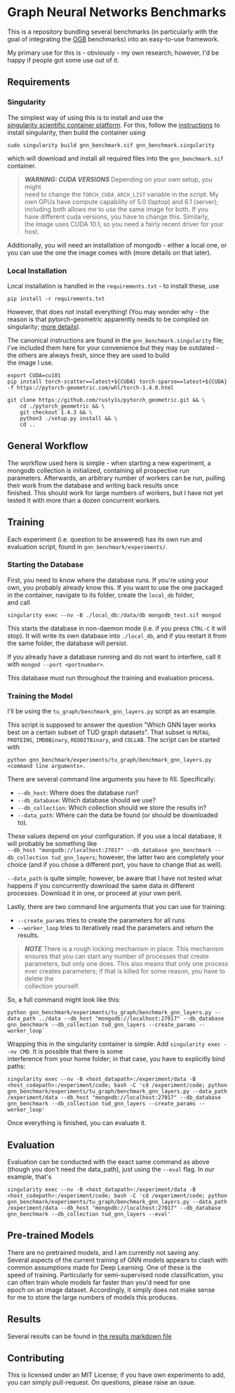 # Graph Neural Networks Benchmarks

This is a repository bundling several benchmarks (in particularly with
the goal of integrating the [OGB](https://ogb.stanford.edu/) benchmarks)
into an easy-to-use framework.

My primary use for this is - obviously - my own research; however, I'd
be happy if people got some use out of it.

## Requirements

### Singularity

The simplest way of using this is to install and use the  
[singularity scientific container platform](https://sylabs.io/singularity/).
For this, follow the [instructions](https://sylabs.io/guides/3.5/admin-guide/installation.html)
to install singularity, then build the container using

```setup
sudo singularity build gnn_benchmark.sif gnn_benchmark.singularity
```
which will download and install all required files into the
`gnn_benchmark.sif`  container.

> **_WARNING: CUDA VERSIONS_** Depending on your own setup, you might  
> need to change the `TORCH_CUDA_ARCH_LIST` variable in the script. My  
> own GPUs have compute capability of 5.0 (laptop) and 6.1 (server);  
> including both allows me to use the same image for both. If you  
> have different cuda versions, you have to change this. Similarly,  
> the image uses CUDA 10.1, so you need a fairly recent driver for your
> host.

Additionally, you will need an installation of mongodb - either a
local one, or you can use the one the image comes with (more details
on that later).

### Local Installation

Local installation is handled in the `requirements.txt` - to install
these, use

```setup
pip install -r requirements.txt
```
However, that does not install everything! (You may wonder why - the
reason is that pytorch-geometric apparently needs to be compiled on
singularity;
[more details](https://github.com/rusty1s/pytorch_geometric/issues/923)).

The canonical instructions are found in the `gnn_benchmark.singularity`
file; I've included them here for your convenience but they may be
outdated - the others are always fresh, since they are used to build  
 the image I use.

```
export CUDA=cu101
pip install torch-scatter==latest+${CUDA} torch-sparse==latest+${CUDA} -f https://pytorch-geometric.com/whl/torch-1.4.0.html

git clone https://github.com/rusty1s/pytorch_geometric.git && \
    cd ./pytorch_geometric && \
    git checkout 1.4.3 && \
    python3 ./setup.py install && \
    cd ..
```

## General Workflow

The workflow used here is simple - when starting a new experiment, a
mongodb collection is initialized, containing all prospective run  
parameters. Afterwards, an arbitrary number of workers can be run,
pulling their work from the database and writing back results once  
finished. This should work for large numbers of workers, but I have not
yet tested it with more than a dozen concurrent workers.

## Training

Each experiment (i.e. question to be answered) has its own run and  
evaluation script, found in `gnn_benchmark/experiments/`.

### Starting the Database
First, you need to know where the database runs. If you're using your  
own, you probably already know this. If you want to use the one packaged
in the container, navigate to its folder, create the `local_db` folder,  
and call

`singularity exec --nv -B ./local_db:/data/db mongodb_test.sif mongod`

This starts the database in non-daemon mode (i.e. if you press `CTRL-C`
it will stop). It will write its own database into `./local_db`, and if
you restart it from the same folder, the database will persist.

If you already have a database running and do not want to interfere, call
it with `mongod --port <portnumber>`.

This database must run throughout the training and evaluation process.

### Training the Model

I'll be using the `tu_graph/benchmark_gnn_layers.py` script as an example.

This script is supposed to answer the question "Which GNN layer works  
best on a certain subset of TUD graph datasets". That subset is `MUTAG`,
`PROTEINS`, `IMDBBinary`, `REDDITBinary`, and `COLLAB`. The script can
be started with

```
python gnn_benchmark/experiments/tu_graph/benchmark_gnn_layers.py <command line arguments>.
```

There are several command line arguments you have to fill. Specifically:
- `--db_host`: Where does the database run?
- `--db_database`: Which database should we use?
- `--db_collection`: Which collection should we store the results in?
- `--data_path`: Where can the data be found (or should be downloaded to).

These values depend on your configuration. If you use a local database,
it will probably be something like  
`--db_host "mongodb://localhost:27017" --db_database gnn_benchmark --db_collection tud_gnn_layers`;
however, the latter two are completely your choice (and if you chose a
different port, you have to change that as well).

`--data_path` is quite simple; however, be aware that I have not tested
what happens if you concurrently download the same data in different  
processes. Download it in one, or proceed at your own peril.

Lastly, there are two command line arguments that you can use for training:
- `--create_params` tries to create the parameters for all runs
- `--worker_loop` tries to iteratively read the parameters and return the results.

> **_NOTE_** There is a rough locking mechanism in place. This mechanism
> ensures that you can start any number of processes that create parameters,
> but only one does. This also means that only one process ever creates
> parameters; if that is killed for some reason, you have to delete the  
> collection yourself.

So, a full command might look like this:

```train
python gnn_benchmark/experiments/tu_graph/benchmark_gnn_layers.py --data_path ../data --db_host "mongodb://localhost:27017" --db_database gnn_benchmark --db_collection tud_gnn_layers --create_params --worker_loop`
```

Wrapping this in the singularity container is simple: Add
`singularity exec --nv CMD`. It is possible that there is some  
interference from your home folder; in that case, you have to explicitly
bind paths:

```
singularity exec --nv -B <host_datapath>:/experiment/data -B <host_codepath>:/experiment/code; bash -C 'cd /experiment/code; python gnn_benchmark/experiments/tu_graph/benchmark_gnn_layers.py --data_path /experiment/data --db_host "mongodb://localhost:27017" --db_database gnn_benchmark --db_collection tud_gnn_layers --create_params --worker_loop'
```

Once everything is finished, you can evaluate it.

## Evaluation

Evaluation can be conducted with the exact same command as above (though
you don't need the data_path), just using the `--eval` flag. In our
example, that's

```eval
singularity exec --nv -B <host_datapath>:/experiment/data -B <host_codepath>:/experiment/code; bash -C 'cd /experiment/code; python gnn_benchmark/experiments/tu_graph/benchmark_gnn_layers.py --data_path /experiment/data --db_host "mongodb://localhost:27017" --db_database gnn_benchmark --db_collection tud_gnn_layers --eval'
```

## Pre-trained Models

There are no pretrained models, and I am currently not saving any.  
Several aspects of the current training of GNN models appears to clash
with common assumptions made for Deep Learning. One of these is the  
speed of training. Particularly for semi-supervised node classification,
you can often train whole models far faster than you'd need for one  
epoch on an image dataset. Accordingly, it simply does not make sense  
for me to store the large numbers of models this produces.

## Results

Several results can be found in [the results markdown file](./results.md)

## Contributing

This is licensed under an MIT License; if you have own experiments to
add, you can simply pull-request. On questions, please raise an issue.
